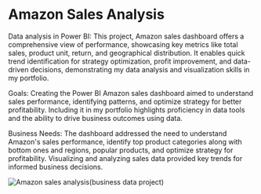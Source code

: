 # Amazon Sales Analysis
Data analysis in Power BI: 
This project, Amazon sales dashboard offers a comprehensive view of performance, showcasing key metrics like total sales, product unit, return, and geographical distribution. It enables quick trend identification for strategy optimization, profit improvement, and data-driven decisions, demonstrating my data analysis and visualization skills in my portfolio.

Goals: Creating the Power BI Amazon sales dashboard aimed to understand sales performance, identifying patterns, and optimize strategy for better profitability. Including it in my portfolio highlights proficiency in data tools and the ability to drive business outcomes using data.

Business Needs: The dashboard addressed the need to understand Amazon's sales performance, identify top product categories along with bottom ones and regions, popular products, and optimize strategy for profitability. Visualizing and analyzing sales data provided key trends for informed business decisions.

![Amazon sales analysis(business data project)](https://github.com/githubPratima/Amazon-Sales-Analysis-with-Power-BI/assets/98135375/d8248ea4-9a5b-4134-8303-be312699db52)
